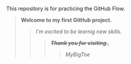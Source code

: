 This repository is for practicing the GitHub Flow.


>**Welcome to my first GitHub project.**<br/>
>>_I'm excited to be learnig new skills._<br/>
>>>**_~~Thank you for visiting.~~_**,<br/>
>>>> _MyBigToe_ 



